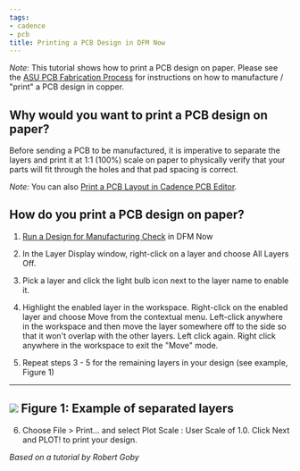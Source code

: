 ```yaml
---
tags:
- cadence
- pcb
title: Printing a PCB Design in DFM Now
---
```


*Note*: This tutorial shows how to print a PCB design on paper. Please see the [ASU PCB Fabrication Process](asu-pcb-fabrication-process.html) for instructions on how to manufacture / "print" a PCB design in copper.

## Why would you want to print a PCB design on paper?

Before sending a PCB to be manufactured, it is imperative to separate the layers and print it at 1:1 (100%) scale on paper to physically verify that your parts will fit through the holes and that pad spacing is correct.

*Note:* You can also [Print a PCB Layout in Cadence PCB Editor](printing-a-pcb-layout-in-cadence-pcb-editor.html).

## How do you print a PCB design on paper?

1.  [Run a Design for Manufacturing Check](running-a-design-for-manufacturing-check-in-dfm-now.html) in DFM Now

2.  In the Layer Display window, right-click on a layer and choose All Layers Off.

3.  Pick a layer and click the light bulb icon next to the layer name to enable it.

4.  Highlight the enabled layer in the workspace. Right-click on the enabled layer and choose Move from the contextual menu. Left-click anywhere in the workspace and then move the layer somewhere off to the side so that it won't overlap with the other layers. Left click again. Right click anywhere in the workspace to exit the "Move" mode.

5.  Repeat steps 3 - 5 for the remaining layers in your design (see example, Figure 1)

  ------------------------------------------------------------------------------
   [![](/figures/figure_102.png)](/larger/image0205.png)
                      Figure 1: Example of separated layers
  ------------------------------------------------------------------------------

6.  Choose File > Print... and select Plot Scale : User Scale of 1.0. Click Next and PLOT! to print your design.

*Based on a tutorial by Robert Goby*
